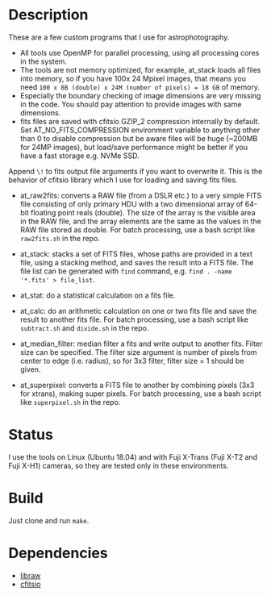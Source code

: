 
# Description

These are a few custom programs that I use for astrophotography. 

- All tools use OpenMP for parallel processing, using all processing cores in the system. 
- The tools are not memory optimized, for example, at_stack loads all files into memory, so if you have 100x 24 Mpixel images, that means you need `100 x 8B (double) x 24M (number of pixels) = 18 GB` of memory. 
- Especially the boundary checking of image dimensions are very missing in the code. You should pay attention to provide images with same dimensions.
- fits files are saved with cfitsio GZIP_2 compression internally by default. Set AT_NO_FITS_COMPRESSION environment variable to anything other than 0 to disable compression but be aware files will be huge (~200MB for 24MP images), but load/save performance might be better if you have a fast storage e.g. NVMe SSD.

Append `\!` to fits output file arguments if you want to overwrite it. This is the behavior of cfitsio library which I use for loading and saving fits files.

- at_raw2fits: converts a RAW file (from a DSLR etc.) to a very simple FITS file consisting of only primary HDU with a two dimensional array of 64-bit floating point reals (double). The size of the array is the visible area in the RAW file, and the array elements are the same as the values in the RAW file stored as double. For batch processing, use a bash script like `raw2fits.sh` in the repo.

- at_stack: stacks a set of FITS files, whose paths are provided in a text file, using a stacking method, and saves the result into a FITS file. The file list can be generated with `find` command, e.g. `find . -name '*.fits' > file_list`. 

- at_stat: do a statistical calculation on a fits file.

- at_calc: do an arithmetic calculation on one or two fits file and save the result to another fits file. For batch processing, use a bash script like `subtract.sh` and `divide.sh` in the repo.

- at_median_filter: median filter a fits and write output to another fits. Filter size can be specified. The filter size argument is number of pixels from center to edge (i.e. radius), so for 3x3 filter, filter size = 1 should be given.

- at_superpixel: converts a FITS file to another by combining pixels (3x3 for xtrans), making super pixels. For batch processing, use a bash script like `superpixel.sh` in the repo.

# Status

I use the tools on Linux (Ubuntu 18.04) and with Fuji X-Trans (Fuji X-T2 and Fuji X-H1) cameras, so they are tested only in these environments.

# Build

Just clone and run `make`.

# Dependencies

- [libraw](https://www.libraw.org/)
- [cfitsio](https://heasarc.gsfc.nasa.gov/fitsio/)
